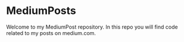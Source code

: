 # MediumPosts

Welcome to my MediumPost repository. In this repo you will find code related to my posts on medium.com. 